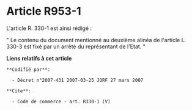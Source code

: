 # Article R953-1

L'article R. 330-1 est ainsi rédigé : 

" Le contenu du document mentionné au deuxième alinéa de l'article L. 330-3 est fixé par un arrêté du représentant de l'Etat.
"

**Liens relatifs à cet article**

	**Codifié par**:

	  - Décret n°2007-431 2007-03-25 JORF 27 mars 2007

	**Cite**:

	  - Code de commerce - art. R330-1 (V)
